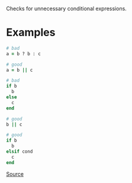 
Checks for unnecessary conditional expressions.

# Examples

```ruby
# bad
a = b ? b : c

# good
a = b || c

# bad
if b
  b
else
  c
end

# good
b || c

# good
if b
  b
elsif cond
  c
end
```

[Source](http://www.rubydoc.info/gems/rubocop/RuboCop/Cop/Style/RedundantCondition)